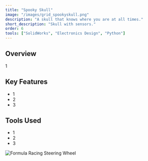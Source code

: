 ```yaml
---
title: "Spooky Skull"
image: "/images/grid_spookyskull.png"
description: "A skull that knows where you are at all times."
short_description: "Skull with sensors."
order: 6
tools: ["SolidWorks", "Electronics Design", "Python"]
---
```


## Overview
1

## Key Features
- 1
- 2
- 3

## Tools Used
- 1
- 2
- 3

![Formula Racing Steering Wheel](/assets/images/formula_render.jpg)
